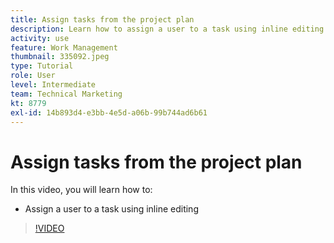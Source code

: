 ```yaml
---
title: Assign tasks from the project plan
description: Learn how to assign a user to a task using inline editing in an [!DNL  Workfront] project.
activity: use
feature: Work Management
thumbnail: 335092.jpeg
type: Tutorial
role: User
level: Intermediate
team: Technical Marketing
kt: 8779
exl-id: 14b893d4-e3bb-4e5d-a06b-99b744ad6b61
---
```

# Assign tasks from the project plan

In this video, you will learn how to:

* Assign a user to a task using inline editing

>[!VIDEO](https://video.tv.adobe.com/v/335092/?quality=12)

<!---
learn more urls:
Notifications: Information about work assigned to me
Assign tasks
Personal time overview
Make smart assignments
Modify multiple user assignments in a task list
--->
